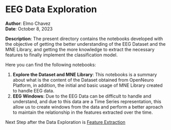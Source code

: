 # EEG Data Exploration

**Author**:         Elmo Chavez\
**Date**:           October 8, 2023

**Description**:
The present directory contains the notebooks developed with the objective of getting the better understanding of the EEG Dataset and the MNE Library, and getting the more knowledge to extract the necessary features to finally implement the classification model.

Here you can find the following notebooks:
1. **Explore the Dataset and MNE Library**: This notebooks is a summary about what is the content of the Dataset obtained from OpenNeuro Platform, in addition, the initial and basic usage of MNE Library created to handle EEG data.
2. **EEG Windows**: Due to the EEG Data can be difficult to handle and understand, and due to this data are a Time Series representation, this allow us to create windows from the data and perform a better aproach to maintain the relationship in the features extracted over the time.

Next Step after the Data Exploration is [Feature Extraction](https://github.com/sobieddch90/mcd-udg-tfm-eeg-classification/blob/main/Feature%20Extraction)